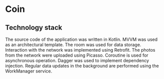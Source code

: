 # Coin
## Technology stack
The source code of the application was written in Kotlin. MVVM was used as an architectural template. The room was used for data storage. Interaction with the network was implemented using Retrofit. The photos from the network were uploaded using Picasso. Coroutine is used for asynchronous operation. Dagger was used to implement dependency injection. Regular data updates in the background are performed using the WorkManager service.
